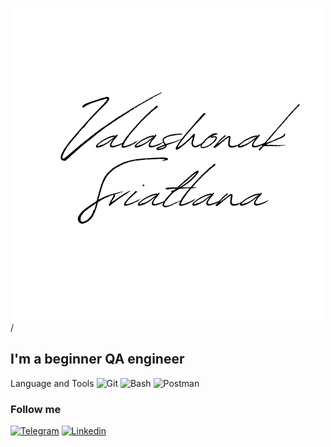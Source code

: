 ![Header](https://github.com/vsi1991/vsi1991/blob/main/assets/SVIATLANA%20VALASHONAK.png)/

## I'm a beginner QA engineer 

Language and Tools
![Git](https://img.shields.io/badge/Git-black?style-for-the-badge)
![Bash](https://img.shields.io/badge/Bash-black?style-for-the-badge)
![Postman](https://img.shields.io/badge/Postman-black?style-for-the-badge)

### Follow me
[![Telegram](https://img.shields.io/badge/Telegram-blue?style-for-the-badge)](https://t.me/vsi1991)
[![Linkedin](https://img.shields.io/badge/Linkedin-blue?style-for-the-badge)](https://www.linkedin.com/in/svetlanamelnikova/)
